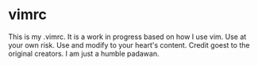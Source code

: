 # vimrc

This is my .vimrc. It is a work in progress based on how I use vim.
Use at your own risk. Use and modify to your heart's content.
Credit goest to the original creators. I am just a humble padawan.
